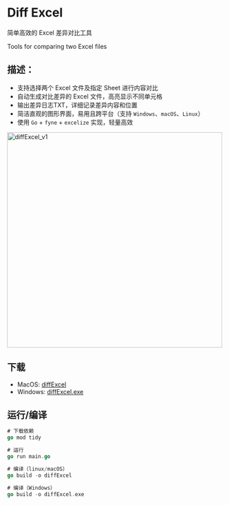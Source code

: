 # Diff Excel
简单高效的 Excel 差异对比工具

Tools for comparing two Excel files

## 描述：
- 支持选择两个 Excel 文件及指定 Sheet 进行内容对比
- 自动生成对比差异的 Excel 文件，高亮显示不同单元格
- 输出差异日志TXT，详细记录差异内容和位置
- 简洁直观的图形界面，易用且跨平台（支持 `Windows`、`macOS`、`Linux`）
- 使用 `Go` + `fyne` + `excelize` 实现，轻量高效

<img width="500" alt="diffExcel_v1" src="https://github.com/user-attachments/assets/3df203a1-a948-4e3c-9f19-a07d830e1f78" />

## 下载
- MacOS: [diffExcel](https://github.com/zbuzhi/diff-excel/releases/download/v1.0.0/diffExcel)
- Windows: [diffExcel.exe](https://github.com/zbuzhi/diff-excel/releases/download/v1.0.0/diffExcel.exe)

## 运行/编译
```go
# 下载依赖
go mod tidy

# 运行
go run main.go

# 编译（linux/macOS）
go build -o diffExcel

# 编译（Windows）
go build -o diffExcel.exe
```
